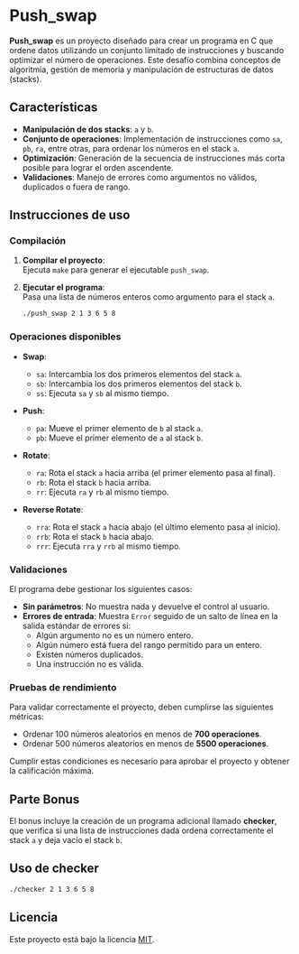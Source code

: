 # Push_swap

**Push_swap** es un proyecto diseñado para crear un programa en C que ordene datos utilizando un conjunto limitado de instrucciones y buscando optimizar el número de operaciones. Este desafío combina conceptos de algoritmia, gestión de memoria y manipulación de estructuras de datos (stacks).

## Características

- **Manipulación de dos stacks**: `a` y `b`.
- **Conjunto de operaciones**: Implementación de instrucciones como `sa`, `pb`, `ra`, entre otras, para ordenar los números en el stack `a`.
- **Optimización**: Generación de la secuencia de instrucciones más corta posible para lograr el orden ascendente.
- **Validaciones**: Manejo de errores como argumentos no válidos, duplicados o fuera de rango.

## Instrucciones de uso

### Compilación

1. **Compilar el proyecto**:  
   Ejecuta `make` para generar el ejecutable `push_swap`.

2. **Ejecutar el programa**:  
   Pasa una lista de números enteros como argumento para el stack `a`.  
   ```bash
   ./push_swap 2 1 3 6 5 8
### Operaciones disponibles

- **Swap**:
  - `sa`: Intercambia los dos primeros elementos del stack `a`.
  - `sb`: Intercambia los dos primeros elementos del stack `b`.
  - `ss`: Ejecuta `sa` y `sb` al mismo tiempo.

- **Push**:
  - `pa`: Mueve el primer elemento de `b` al stack `a`.
  - `pb`: Mueve el primer elemento de `a` al stack `b`.

- **Rotate**:
  - `ra`: Rota el stack `a` hacia arriba (el primer elemento pasa al final).
  - `rb`: Rota el stack `b` hacia arriba.
  - `rr`: Ejecuta `ra` y `rb` al mismo tiempo.

- **Reverse Rotate**:
  - `rra`: Rota el stack `a` hacia abajo (el último elemento pasa al inicio).
  - `rrb`: Rota el stack `b` hacia abajo.
  - `rrr`: Ejecuta `rra` y `rrb` al mismo tiempo.

### Validaciones

El programa debe gestionar los siguientes casos:

- **Sin parámetros**: No muestra nada y devuelve el control al usuario.
- **Errores de entrada**: Muestra `Error` seguido de un salto de línea en la salida estándar de errores si:
  - Algún argumento no es un número entero.
  - Algún número está fuera del rango permitido para un entero.
  - Existen números duplicados.
  - Una instrucción no es válida.

### Pruebas de rendimiento

Para validar correctamente el proyecto, deben cumplirse las siguientes métricas:

- Ordenar 100 números aleatorios en menos de **700 operaciones**.
- Ordenar 500 números aleatorios en menos de **5500 operaciones**.

Cumplir estas condiciones es necesario para aprobar el proyecto y obtener la calificación máxima.

## Parte Bonus

El bonus incluye la creación de un programa adicional llamado **checker**, que verifica si una lista de instrucciones dada ordena correctamente el stack `a` y deja vacío el stack `b`.

## Uso de checker
   ```bash
   ./checker 2 1 3 6 5 8
```

## Licencia

Este proyecto está bajo la licencia [MIT](LICENSE).
